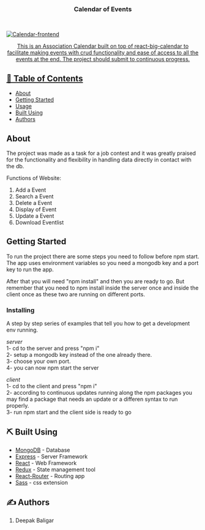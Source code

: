 <h3 align="center">Calendar of Events</h3><br>
<p align="center">
  <a href="" rel="noopener">
  
 ![Calendar-frontend](https://github.com/deepakbaligar-83/Association-Calculator/assets/99593920/06844a90-4021-4c62-9923-e892ec2faa63)


</p>


<p align="center"> This is an Association Calendar built on top of react-big-calendar to facilitate making events with 
crud functionality and ease of access to all the events at the end. The project should submit to continuous progress.
    <br> 
</p>

## 📝 Table of Contents

- [About](#about)
- [Getting Started](#getting_started)
- [Usage](#usage)
- [Built Using](#built_using)
- [Authors](#authors)

##  About <a name = "about"></a>

The project was made as a task for a job contest and it was greatly praised for the functionality and 
flexibility in handling data directly in contact with the db.

Functions of Website:
 <br> 
1. Add a Event <br> 
2. Search a Event <br> 
3. Delete a Event <br> 
4. Display of Event <br> 
5. Update a Event <br> 
6. Download Eventlist <br> 

## Getting Started <a name = "getting_started"></a>

To run the project there are some steps you need to follow before npm start. The app uses environment variables so you need a mongodb key and a port key to run the app.


After that you will need "npm install" and then you are ready to go. But remember that you need to npm install inside the server once and inside the client once as these two are running on different ports.


### Installing

A step by step series of examples that tell you how to get a development env running.

*server* <br> 
1- cd to the server and press "npm i" <br> 
2- setup a mongodb key instead of the one already there. <br> 
3- choose your own port. <br> 
4- you can now npm start the server <br> 

*client* <br> 
1- cd to the client and press "npm i" <br> 
2- according to continuous updates running along the npm packages you may find a package that needs an update or a differen syntax to run properly.<br> 
3- run npm start and the client side is ready to go <br> 

## ⛏️ Built Using <a name = "built_using"></a>

- [MongoDB](https://www.mongodb.com/) - Database
- [Express](https://expressjs.com/) - Server Framework
- [React](https://reactjs.org/) - Web Framework
- [Redux](https://redux.js.org/) - State management tool
- [React-Router](https://reactrouterdotcom.fly.dev/docs/en/v6) - Routing app
- [Sass](https://sass-lang.com/) - css extension
## ✍️ Authors <a name = "authors"></a>
1. Deepak Baligar

